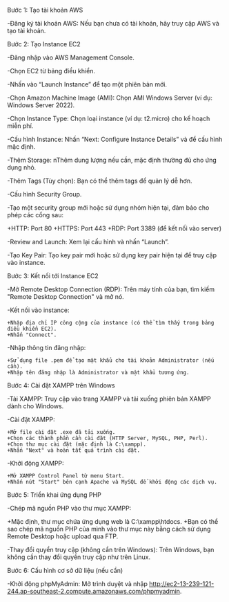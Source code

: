 Bước 1: Tạo tài khoản AWS
  
  -Đăng ký tài khoản AWS: Nếu bạn chưa có tài khoản, hãy truy cập AWS và tạo tài khoản.

Bước 2: Tạo Instance EC2
  
  -Đăng nhập vào AWS Management Console.
  
  -Chọn EC2 từ bảng điều khiển.
  
  -Nhấn vào “Launch Instance” để tạo một phiên bản mới.
  
  -Chọn Amazon Machine Image (AMI): Chọn AMI Windows Server (ví dụ: Windows Server 2022).
  
  -Chọn Instance Type: Chọn loại instance (ví dụ: t2.micro) cho kế hoạch miễn phí.
  
  -Cấu hình Instance: Nhấn “Next: Configure Instance Details” và để cấu hình mặc định.
  
  -Thêm Storage: nThêm dung lượng nếu cần, mặc định thường đủ cho ứng dụng nhỏ.
  
  -Thêm Tags (Tùy chọn): Bạn có thể thêm tags để quản lý dễ hơn.
  
  -Cấu hình Security Group.
  
  -Tạo một security group mới hoặc sử dụng nhóm hiện tại, đảm bảo cho phép các cổng sau: 
  
  +HTTP: Port 80
  +HTTPS: Port 443
  +RDP: Port 3389 (để kết nối vào server)
  
  -Review and Launch: Xem lại cấu hình và nhấn “Launch”.
  
  -Tạo Key Pair: Tạo key pair mới hoặc sử dụng key pair hiện tại để truy cập vào instance.

Bước 3: Kết nối tới Instance EC2
  
  -Mở Remote Desktop Connection (RDP): Trên máy tính của bạn, tìm kiếm "Remote Desktop Connection" và mở nó.
  
  -Kết nối vào instance:
    
    +Nhập địa chỉ IP công cộng của instance (có thể tìm thấy trong bảng điều khiển EC2).
    +Nhấn "Connect".
  
  -Nhập thông tin đăng nhập:
    
    +Sử dụng file .pem để tạo mật khẩu cho tài khoản Administrator (nếu cần).
    +Nhập tên đăng nhập là Administrator và mật khẩu tương ứng.

Bước 4: Cài đặt XAMPP trên Windows
  
  -Tải XAMPP: Truy cập vào trang XAMPP và tải xuống phiên bản XAMPP dành cho Windows.
  
  -Cài đặt XAMPP:
    
    +Mở file cài đặt .exe đã tải xuống.
    +Chọn các thành phần cần cài đặt (HTTP Server, MySQL, PHP, Perl).
    +Chọn thư mục cài đặt (mặc định là C:\xampp).
    +Nhấn "Next" và hoàn tất quá trình cài đặt.
  
  -Khởi động XAMPP:
    
    +Mở XAMPP Control Panel từ menu Start.
    +Nhấn nút "Start" bên cạnh Apache và MySQL để khởi động các dịch vụ.

Bước 5: Triển khai ứng dụng PHP

-Chép mã nguồn PHP vào thư mục XAMPP:
  
  +Mặc định, thư mục chứa ứng dụng web là C:\xampp\htdocs\.
  +Bạn có thể sao chép mã nguồn PHP của mình vào thư mục này bằng cách sử dụng Remote Desktop hoặc upload qua FTP.

-Thay đổi quyền truy cập (không cần trên Windows): Trên Windows, bạn không cần thay đổi quyền truy cập như trên Linux.

Bước 6: Cấu hình cơ sở dữ liệu (nếu cần)

-Khởi động phpMyAdmin: Mở trình duyệt và nhập http://ec2-13-239-121-244.ap-southeast-2.compute.amazonaws.com/phpmyadmin.
